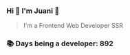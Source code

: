 ### Hi 👋 I&#39;m Juani 🦁

> I&#39;m a Frontend Web Developer SSR

### 📚 Days being a developer: 892
